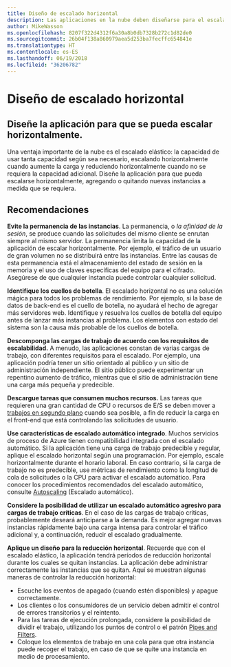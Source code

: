 ```yaml
---
title: Diseño de escalado horizontal
description: Las aplicaciones en la nube deben diseñarse para el escalado horizontal.
author: MikeWasson
ms.openlocfilehash: 8207f322d4312f6a30a8b0db7328b272c1d82de0
ms.sourcegitcommit: 26b04f138a860979aea5d253ba7fecffc654841e
ms.translationtype: HT
ms.contentlocale: es-ES
ms.lasthandoff: 06/19/2018
ms.locfileid: "36206782"
---
```

# <a name="design-to-scale-out"></a>Diseño de escalado horizontal

## <a name="design-your-application-so-that-it-can-scale-horizontally"></a>Diseñe la aplicación para que se pueda escalar horizontalmente.

Una ventaja importante de la nube es el escalado elástico: la capacidad de usar tanta capacidad según sea necesario, escalando horizontalmente cuando aumente la carga y reduciendo horizontalmente cuando no se requiera la capacidad adicional. Diseñe la aplicación para que pueda escalarse horizontalmente, agregando o quitando nuevas instancias a medida que se requiera.

## <a name="recommendations"></a>Recomendaciones

**Evite la permanencia de las instancias**. La permanencia, o *la afinidad de la sesión*, se produce cuando las solicitudes del mismo cliente se enrutan siempre al mismo servidor. La permanencia limita la capacidad de la aplicación de escalar horizontalmente. Por ejemplo, el tráfico de un usuario de gran volumen no se distribuirá entre las instancias. Entre las causas de esta permanencia está el almacenamiento del estado de sesión en la memoria y el uso de claves específicas del equipo para el cifrado. Asegúrese de que cualquier instancia puede controlar cualquier solicitud. 

**Identifique los cuellos de botella**. El escalado horizontal no es una solución mágica para todos los problemas de rendimiento. Por ejemplo, si la base de datos de back-end es el cuello de botella, no ayudará el hecho de agregar más servidores web. Identifique y resuelva los cuellos de botella del equipo antes de lanzar más instancias al problema. Los elementos con estado del sistema son la causa más probable de los cuellos de botella. 

**Descomponga las cargas de trabajo de acuerdo con los requisitos de escalabilidad.**  A menudo, las aplicaciones constan de varias cargas de trabajo, con diferentes requisitos para el escalado. Por ejemplo, una aplicación podría tener un sitio orientado al público y un sitio de administración independiente. El sitio público puede experimentar un repentino aumento de tráfico, mientras que el sitio de administración tiene una carga más pequeña y predecible. 

**Descargue tareas que consumen muchos recursos.** Las tareas que requieren una gran cantidad de CPU o recursos de E/S se deben mover a [trabajos en segundo plano][background-jobs] cuando sea posible, a fin de reducir la carga en el front-end que está controlando las solicitudes de usuario.

**Use características de escalado automático integrado**. Muchos servicios de proceso de Azure tienen compatibilidad integrada con el escalado automático. Si la aplicación tiene una carga de trabajo predecible y regular, aplique el escalado horizontal según una programación. Por ejemplo, escale horizontalmente durante el horario laboral. En caso contrario, si la carga de trabajo no es predecible, use métricas de rendimiento como la longitud de cola de solicitudes o la CPU para activar el escalado automático. Para conocer los procedimientos recomendados del escalado automático, consulte [Autoscaling][autoscaling] (Escalado automático).

**Considere la posibilidad de utilizar un escalado automático agresivo para cargas de trabajo críticas**. En el caso de las cargas de trabajo críticas, probablemente deseará anticiparse a la demanda. Es mejor agregar nuevas instancias rápidamente bajo una carga intensa para controlar el tráfico adicional y, a continuación, reducir el escalado gradualmente.

**Aplique un diseño para la reducción horizontal**.  Recuerde que con el escalado elástico, la aplicación tendrá períodos de reducción horizontal durante los cuales se quitan instancias. La aplicación debe administrar correctamente las instancias que se quitan. Aquí se muestran algunas maneras de controlar la reducción horizontal:

- Escuche los eventos de apagado (cuando estén disponibles) y apague correctamente. 
- Los clientes o los consumidores de un servicio deben admitir el control de errores transitorios y el reintento. 
- Para las tareas de ejecución prolongada, considere la posibilidad de dividir el trabajo, utilizando los puntos de control o el patrón [Pipes and Filters][pipes-filters-pattern]. 
- Coloque los elementos de trabajo en una cola para que otra instancia puede recoger el trabajo, en caso de que se quite una instancia en medio de procesamiento. 


<!-- links -->

[autoscaling]: ../../best-practices/auto-scaling.md
[background-jobs]: ../../best-practices/background-jobs.md
[pipes-filters-pattern]: ../../patterns/pipes-and-filters.md
